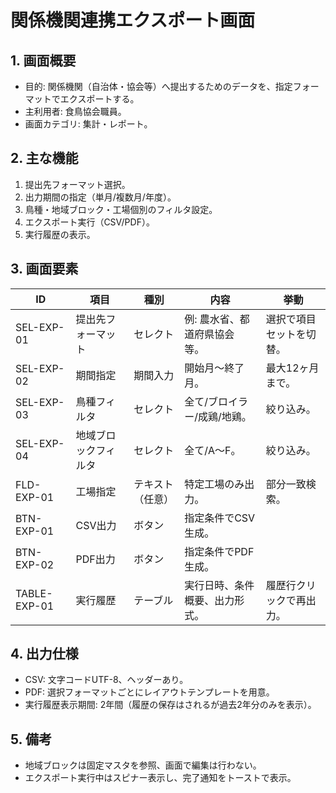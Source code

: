 # 関係機関連携エクスポート画面

## 1. 画面概要
- 目的: 関係機関（自治体・協会等）へ提出するためのデータを、指定フォーマットでエクスポートする。
- 主利用者: 食鳥協会職員。
- 画面カテゴリ: 集計・レポート。

## 2. 主な機能
1. 提出先フォーマット選択。
2. 出力期間の指定（単月/複数月/年度）。
3. 鳥種・地域ブロック・工場個別のフィルタ設定。
4. エクスポート実行（CSV/PDF）。
5. 実行履歴の表示。

## 3. 画面要素
| ID | 項目 | 種別 | 内容 | 挙動 |
| --- | --- | --- | --- | --- |
| SEL-EXP-01 | 提出先フォーマット | セレクト | 例: 農水省、都道府県協会 等。 | 選択で項目セットを切替。 |
| SEL-EXP-02 | 期間指定 | 期間入力 | 開始月〜終了月。 | 最大12ヶ月まで。 |
| SEL-EXP-03 | 鳥種フィルタ | セレクト | 全て/ブロイラー/成鶏/地鶏。 | 絞り込み。 |
| SEL-EXP-04 | 地域ブロックフィルタ | セレクト | 全て/A〜F。 | 絞り込み。 |
| FLD-EXP-01 | 工場指定 | テキスト（任意） | 特定工場のみ出力。 | 部分一致検索。 |
| BTN-EXP-01 | CSV出力 | ボタン | 指定条件でCSV生成。 |
| BTN-EXP-02 | PDF出力 | ボタン | 指定条件でPDF生成。 |
| TABLE-EXP-01 | 実行履歴 | テーブル | 実行日時、条件概要、出力形式。 | 履歴行クリックで再出力。 |

## 4. 出力仕様
- CSV: 文字コードUTF-8、ヘッダーあり。
- PDF: 選択フォーマットごとにレイアウトテンプレートを用意。
- 実行履歴表示期間: 2年間（履歴の保存はされるが過去2年分のみを表示）。

## 5. 備考
- 地域ブロックは固定マスタを参照、画面で編集は行わない。
- エクスポート実行中はスピナー表示し、完了通知をトーストで表示。
